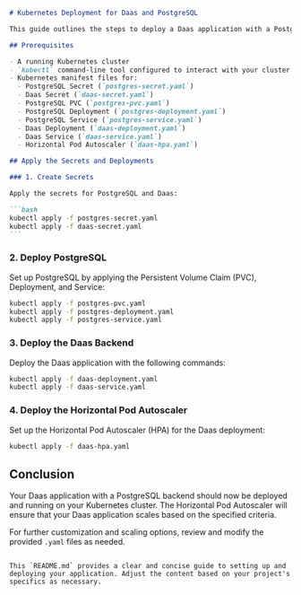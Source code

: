````markdown
# Kubernetes Deployment for Daas and PostgreSQL

This guide outlines the steps to deploy a Daas application with a PostgreSQL database on a Kubernetes cluster. The deployment includes setting up secrets, persistent volume claims, deployments, services, and a Horizontal Pod Autoscaler (HPA).

## Prerequisites

- A running Kubernetes cluster
- `kubectl` command-line tool configured to interact with your cluster
- Kubernetes manifest files for:
  - PostgreSQL Secret (`postgres-secret.yaml`)
  - Daas Secret (`daas-secret.yaml`)
  - PostgreSQL PVC (`postgres-pvc.yaml`)
  - PostgreSQL Deployment (`postgres-deployment.yaml`)
  - PostgreSQL Service (`postgres-service.yaml`)
  - Daas Deployment (`daas-deployment.yaml`)
  - Daas Service (`daas-service.yaml`)
  - Horizontal Pod Autoscaler (`daas-hpa.yaml`)

## Apply the Secrets and Deployments

### 1. Create Secrets

Apply the secrets for PostgreSQL and Daas:

```bash
kubectl apply -f postgres-secret.yaml
kubectl apply -f daas-secret.yaml
```
````

### 2. Deploy PostgreSQL

Set up PostgreSQL by applying the Persistent Volume Claim (PVC), Deployment, and Service:

```bash
kubectl apply -f postgres-pvc.yaml
kubectl apply -f postgres-deployment.yaml
kubectl apply -f postgres-service.yaml
```

### 3. Deploy the Daas Backend

Deploy the Daas application with the following commands:

```bash
kubectl apply -f daas-deployment.yaml
kubectl apply -f daas-service.yaml
```

### 4. Deploy the Horizontal Pod Autoscaler

Set up the Horizontal Pod Autoscaler (HPA) for the Daas deployment:

```bash
kubectl apply -f daas-hpa.yaml
```

## Conclusion

Your Daas application with a PostgreSQL backend should now be deployed and running on your Kubernetes cluster. The Horizontal Pod Autoscaler will ensure that your Daas application scales based on the specified criteria.

For further customization and scaling options, review and modify the provided `.yaml` files as needed.

```

This `README.md` provides a clear and concise guide to setting up and deploying your application. Adjust the content based on your project's specifics as necessary.
```
